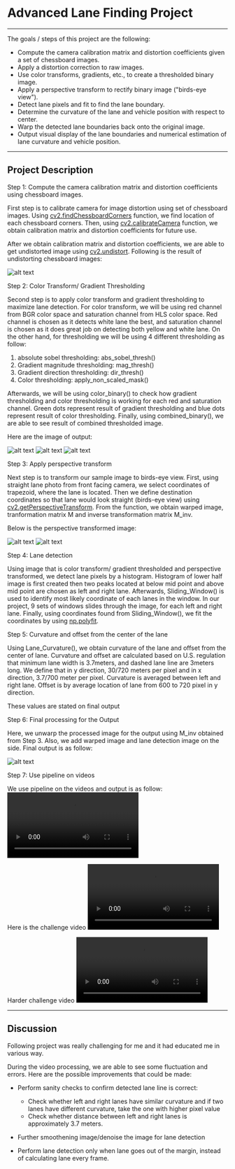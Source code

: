 # **Advanced Lane Finding Project**
---

The goals / steps of this project are the following:

* Compute the camera calibration matrix and distortion coefficients given a set of chessboard images.
* Apply a distortion correction to raw images.
* Use color transforms, gradients, etc., to create a thresholded binary image.
* Apply a perspective transform to rectify binary image ("birds-eye view").
* Detect lane pixels and fit to find the lane boundary.
* Determine the curvature of the lane and vehicle position with respect to center.
* Warp the detected lane boundaries back onto the original image.
* Output visual display of the lane boundaries and numerical estimation of lane curvature and vehicle position.

[//]: # (Image References)

[image1]: ./writeup_img/before_cali.jpg "before_cali"
[image2]: ./writeup_img/undist_perspective.jpg "Undistorted"
[image3]: ./writeup_img/roi.jpg "Regions of interest"
[image4]: ./writeup_img/edge_detection_originaltest*.jpg "Edge_detection_original"
[image5]: ./writeup_img/edge_detection_edgestest*.jpg "Edge_detection_edge"
[image6]: ./writeup_img/edge_detection_stacktest*.jpg "Edge_detection_stack"
[image7]: ./writeup_img/undist_perspective.jpg "Perspective"
[image8]: ./writeup_img/undist_perspective_output.jpg "Perspective_output"
[image9]: ./output_images/test2.jpg "Output"
[video1]: ./output_videos/project_video.mp4 "Video1"
[video2]: ./output_videos/challenge_video.mp4 "Video2"
[video3]: ./output_videos/harder_challenge_video.mp4 "Video3"
---

## Project Description

Step 1: Compute the camera calibration matrix and distortion coefficients using chessboard images.

First step is to calibrate camera for image distortion using set of chessboard images. Using [cv2.findChessboardCorners](https://docs.opencv.org/2.4/modules/calib3d/doc/camera_calibration_and_3d_reconstruction.html) function, we find location of each chessboard corners. Then, using [cv2.calibrateCamera](https://docs.opencv.org/3.0-beta/doc/py_tutorials/py_calib3d/py_calibration/py_calibration.html) function, we obtain calibration matrix and distortion coefficients for future use.

After we obtain calibration matrix and distortion coefficients, we are able to get undistorted image using [cv2.undistort](https://docs.opencv.org/3.0-beta/doc/py_tutorials/py_calib3d/py_calibration/py_calibration.html). Following is the result of undistorting chessboard images:

![alt text][image1]


Step 2: Color Transform/ Gradient Thresholding

Second step is to apply color transform and gradient thresholding to maximize lane detection. For color transform, we will be using red channel from BGR color space and saturation channel from HLS color space. Red channel is chosen as it detects white lane the best, and saturation channel is chosen as it does great job on detecting both yellow and white lane. On the other hand, for thresholding we will be using 4 different thresholding as follow:
1. absolute sobel thresholding: abs_sobel_thresh()
2. Gradient magnitude thresholding: mag_thresh()
3. Gradient direction thresholding: dir_thresh()
4. Color thresholding: apply_non_scaled_mask()

Afterwards, we will be using color_binary() to check how gradient thresholding and color thresholding is working for each red and saturation channel. Green dots represent result of gradient thresholding and blue dots represent result of color thresholding. Finally, using combined_binary(), we are able to see result of combined thresholded image.

Here are the image of output:

![alt text][image4]
![alt text][image5]
![alt text][image6]


Step 3: Apply perspective transform

Next step is to transform our sample image to birds-eye view.
First, using straight lane photo from front facing camera, we select coordinates of trapezoid, where the lane is located. Then we define destination coordinates so that lane would look straight (birds-eye view) using [cv2.getPerspectiveTransform](https://docs.opencv.org/3.0-beta/doc/py_tutorials/py_imgproc/py_geometric_transformations/py_geometric_transformations.html). From the function, we obtain warped image, tranformation matrix M and inverse transformation matrix M_inv.

Below is the perspective transformed image:

![alt text][image7]
![alt text][image8]

Step 4: Lane detection

Using image that is color transform/ gradient thresholded and perspective transformed, we detect lane pixels by a histogram. Histogram of lower half image is first created then two peaks located at below mid point and above mid point are chosen as left and right lane. Afterwards, Sliding_Window() is used to identify most likely coordinate of each lanes in the window. In our project, 9 sets of windows slides through the image, for each left and right lane. Finally, using coordinates found from Sliding_Window(), we fit the coordinates by using [np.polyfit](https://docs.scipy.org/doc/numpy/reference/generated/numpy.polyfit.html).

Step 5: Curvature and offset from the center of the lane

Using Lane_Curvature(), we obtain curvature of the lane and offset from the center of lane. Curvature and offset are calculated based on U.S. regulation that minimum lane width is 3.7meters, and dashed lane line are 3meters long. We define that in y direction, 30/720 meters per pixel and in x direction, 3.7/700 meter per pixel. Curvature is averaged between left and right lane. Offset is by average location of lane from 600 to 720 pixel in y direction.

These values are stated on final output

Step 6: Final processing for the Output

Here, we unwarp the processed image for the output using M_inv obtained from Step 3. Also, we add warped image and lane detection image on the side. Final output is as follow:

![alt text][image9]

Step 7: Use pipeline on videos

We use pipeline on the videos and output is as follow:
![Watch the video][video1]

Here is the challenge video
![Watch the video][video2]

Harder challenge video
![Watch the video][video3]



---
## Discussion

Following project was really challenging for me and it had educated me in various way.

During the video processing, we are able to see some fluctuation and errors.
Here are the possible improvements that could be made:
* Perform sanity checks to confirm detected lane line is correct:
  - Check whether left and right lanes have similar curvature and if two lanes have different curvature, take the one with higher pixel value
  - Check whether distance between left and right lanes is approximately 3.7 meters.

* Further smoothening image/denoise the image for lane detection

* Perform lane detection only when lane goes out of the margin, instead of calculating lane every frame.
